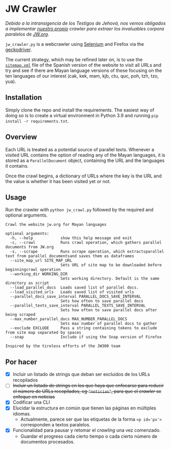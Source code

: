 # JW Crawler
_Debido a la intransigencia de los Testigos de Jehová, nos vemos obligados a implementar [nuestro propio](https://gitlab.com/Feasinde/jw_crawler) *crawler* para extraer los invaluables *corpora* paralelos de [JW.org](https://www.jw.org/es/)._

`jw_crawler.py` is a webcrawler using [Selenium](https://www.selenium.dev/) and Firefox via the [geckodriver](https://github.com/mozilla/geckodriver).

The current strategy, which may be refined later on, is to use the [`sitemap.xml`](https://www.jw.org/es/sitemap.xml) file of the Spanish version of the website to visit all URLs and try and see if there are Mayan language versions of these focusing on the ten languages of our interest (cak, kek, mam, kjb, ctu, quc, poh, tzh, tzo, yua).


## Installation
Simply clone the repo and install the requirements. The easiest way of doing so is to create a virtual environment in Python 3.9 and running `pip install -r requirements.txt`.

## Overview
Each URL is treated as a potential source of parallel texts. Whenever a visited URL contains the option of reading any of the Mayan languages, it is stored as a `ParallelDocument` object, containing the URL and the languages it contains.

Once the crawl begins, a dictionary of URLs where the key is the URL and the value is whether it has been visited yet or not. 

## Usage
Run the crawler with `python jw_crawl.py` followed by the required and optional arguments. 
```
Crawl the website jw.org for Mayan languages

optional arguments:
  -h, --help            show this help message and exit
  -c, --crawl           Runs crawl operation, which gathers parallel documents from JW.org
  -s, --scrape          Runs scrape operation, which extractsparallel text from parallel documentsand saves them as dataframes
  --site_map_url SITE_MAP_URL
                        Sets URL of site map to be downloaded before beginningcrawl operation
  --working_dir WORKING_DIR
                        Sets working directory. Default is the same directory as script
  --load_parallel_docs  Loads saved list of parallel docs.
  --load_visited_urls   Loads saved list of visited urls
  --parallel_docs_save_interval PARALLEL_DOCS_SAVE_INTERVAL
                        Sets how often to save parallel docs
  --parallel_texts_save_interval PARALLEL_TEXTS_SAVE_INTERVAL
                        Sets how often to save parallel docs after being scraped
  --max_number_parallel_docs MAX_NUMBER_PARALLEL_DOCS
                        Sets max number of parallel docs to gather
  --exclude EXCLUDE     Pass a string containing tokens to exclude from site map separated by spaces
  --snap                Include if using the Snap version of Firefox

Inspired by the tireless efforts of the JW300 team

```
## Por hacer
- [x] Incluir un listado de strings que deban ser excluidos de los URLs recopilados
- [ ] ~~Incluir un listado de strings en los que haya que enfocarse para reducir el número de URLs recopilados, eg `"noticias"`, para que el *crawler* se enfoque en noticias~~
- [x] Codificar una CLI
- [x] Elucidar la estructura en común que tienen las páginas en múltiples idiomas.
	- Actualmente, parece ser que las etiquetas de la forma  `<p id='px'>` corresponden a textos paralelos.  
- [x] Funcionalidad para pausar y retomar el *crawling* una vez comenzado.
	- Guardar el progreso cada cierto tiempo o cada cierto número de documentos procesados.
